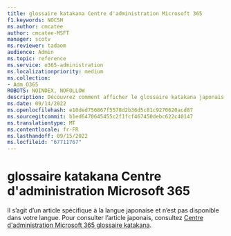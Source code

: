```yaml
---
title: glossaire katakana Centre d'administration Microsoft 365
f1.keywords: NOCSH
ms.author: cmcatee
author: cmcatee-MSFT
manager: scotv
ms.reviewer: tadaom
audience: Admin
ms.topic: reference
ms.service: o365-administration
ms.localizationpriority: medium
ms.collection:
- Adm_O365
ROBOTS: NOINDEX, NOFOLLOW
description: Découvrez comment afficher le glossaire katakana japonais pour le Centre d'administration Microsoft 365.
ms.date: 09/14/2022
ms.openlocfilehash: e10ded756867f5578d2b36d5c81c9270620acd87
ms.sourcegitcommit: b1ed6470645455c2f1fcf467450debc622c40147
ms.translationtype: MT
ms.contentlocale: fr-FR
ms.lasthandoff: 09/15/2022
ms.locfileid: "67711767"
---
```

<!-- DO NOT MAKE CHANGES TO THIS ARTICLE WITHOUT FIRST CONTACTING THE MS.REVIEWER -->

# <a name="microsoft-365-admin-center-katakana-glossary"></a>glossaire katakana Centre d'administration Microsoft 365

Il s’agit d’un article spécifique à la langue japonaise et n’est pas disponible dans votre langue. Pour consulter l’article japonais, consultez [Centre d'administration Microsoft 365 glossaire katakana](https://go.microsoft.com/fwlink/p/?linkid=2208404).

<!--
These images are included for the ja-jp article only

:::image type="content" source="../media/katanaglossary/001_account.png" alt-text="Image used for Japanese article only":::
:::image type="content" source="../media/katanaglossary/002_1_addon.png" alt-text="Image used for Japanese article only":::
:::image type="content" source="../media/katanaglossary/003_customdomain.png" alt-text="Image used for Japanese article only":::
:::image type="content" source="../media/katanaglossary/004_cloudstorage.png" alt-text="Image used for Japanese article only":::
:::image type="content" source="../media/katanaglossary/005_group_updated.png" alt-text="Image used for Japanese article only":::
:::image type="content" source="../media/katanaglossary/006_globaladmin.png" alt-text="Image used for Japanese article only":::
:::image type="content" source="../media/katanaglossary/007_collabo-commu.png" alt-text="Image used for Japanese article only":::
:::image type="content" source="../media/katanaglossary/008_trainingguide.png" alt-text="Image used for Japanese article only":::
:::image type="content" source="../media/katanaglossary/009_feedback.png" alt-text="Image used for Japanese article only":::
:::image type="content" source="../media/katanaglossary/010_privacy_updated.png" alt-text="Image used for Japanese article only":::
:::image type="content" source="../media/katanaglossary/011_billpayments.png" alt-text="Image used for Japanese article only":::
:::image type="content" source="../media/katanaglossary/012_domain.png" alt-text="Image used for Japanese article only":::
:::image type="content" source="../media/katanaglossary/013_licenses.png" alt-text="Image used for Japanese article only":::
-->
